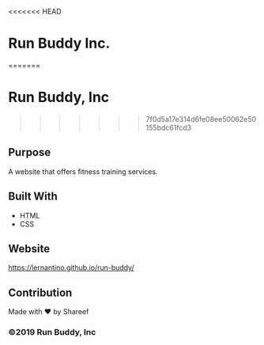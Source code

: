 <<<<<<< HEAD
# Run Buddy Inc.
=======
# Run Buddy, Inc
>>>>>>> 7f0d5a17e314d6fe08ee50062e50155bdc61fcd3

## Purpose
A website that offers fitness training services. 

## Built With
* HTML
* CSS

## Website
https://lernantino.github.io/run-buddy/

## Contribution
Made with ❤️ by Shareef

### ©️2019 Run Buddy, Inc 
